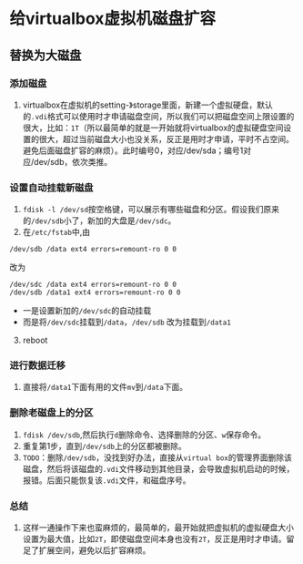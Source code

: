 # 给virtualbox虚拟机磁盘扩容

## 替换为大磁盘

### 添加磁盘
1. virtualbox在虚拟机的setting-》storage里面，新建一个虚拟硬盘，默认的`.vdi`格式可以使用时才申请磁盘空间，所以我们可以把磁盘空间上限设置的很大，比如：`1T`（所以最简单的就是一开始就将virtualbox的虚拟硬盘空间设置的很大，超过当前磁盘大小也没关系，反正是用时才申请，平时不占空间。避免后面磁盘扩容的麻烦）。此时编号0，对应/dev/sda；编号1对应/dev/sdb，依次类推。

### 设置自动挂载新磁盘
1. `fdisk -l /dev/sd`按空格键，可以展示有哪些磁盘和分区。假设我们原来的`/dev/sdb`小了，新加的大盘是`/dev/sdc`。
2. 在`/etc/fstab`中,由
```shell
/dev/sdb /data ext4 errors=remount-ro 0 0
```
改为
```shell
/dev/sdc /data ext4 errors=remount-ro 0 0
/dev/sdb /data1 ext4 errors=remount-ro 0 0
```

- 一是设置新加的`/dev/sdc`的自动挂载
- 而是将`/dev/sdc`挂载到`/data`，`/dev/sdb` 改为挂载到`/data1`

3. reboot

### 进行数据迁移
1. 直接将`/data1`下面有用的文件`mv`到`/data`下面。

### 删除老磁盘上的分区
1. `fdisk /dev/sdb`,然后执行`d`删除命令、选择删除的分区、`w`保存命令。
2. 重复第1步，直到`/dev/sdb`上的分区都被删除。
3. `TODO`：删除`/dev/sdb`，没找到好办法，直接从`virtual box`的管理界面删除该磁盘，然后将该磁盘的`.vdi`文件移动到其他目录，会导致虚拟机启动的时候，报错。后面只能恢复该`.vdi`文件，和磁盘序号。

### 总结

1. 这样一通操作下来也蛮麻烦的，最简单的，最开始就把虚拟机的虚拟硬盘大小设置为最大值，比如`2T`，即使磁盘空间本身也没有`2T`，反正是用时才申请。留足了扩展空间，避免以后扩容麻烦。